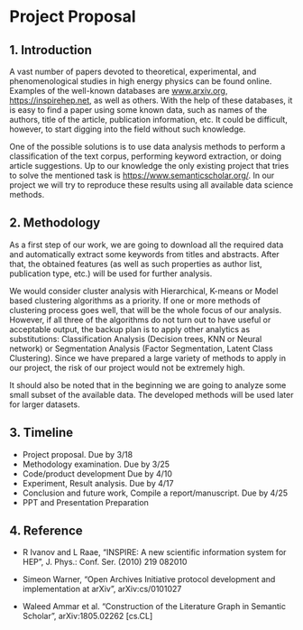 # Project Proposal

## 1. Introduction

A vast number of papers devoted to theoretical, experimental, and phenomenological studies in high energy physics can be found online. Examples of the well-known databases are www.arxiv.org, https://inspirehep.net, as well as others. With the help of these databases, it is easy to find a paper using some known data, such as names of the authors, title of the article, publication information, etc. It could be difficult, however, to start digging into the field without such knowledge. 

One of the possible solutions is to use data analysis methods to perform a classification of the text corpus, performing keyword extraction, or doing article suggestions. Up to our knowledge the only existing project that tries to solve the mentioned task is https://www.semanticscholar.org/. In our project we will try to reproduce these results using all available data science methods.

## 2. Methodology

As a first step of our work, we are going to download all the required data and automatically extract some keywords from titles and abstracts. After that, the obtained features (as well as such properties as author list, publication type, etc.) will be used for further analysis.

We would consider cluster analysis with Hierarchical, K-means or Model based clustering algorithms as a priority. If one or more methods of clustering process goes well, that will be the whole focus of our analysis. However, if all three of the algorithms do not turn out to have useful or acceptable output, the backup plan is to apply other analytics as substitutions: Classification Analysis (Decision trees, KNN or Neural network) or Segmentation Analysis (Factor Segmentation, Latent Class Clustering). Since we have prepared a large variety of methods to apply in our project, the risk of our project would not be extremely high.

It should also be noted that in the beginning we are going to analyze some small subset of the available data. The developed methods will be used later for larger datasets.

## 3. Timeline

* Project proposal.	Due by 3/18
* Methodology examination.	Due by 3/25
* Code/product development	Due by 4/10
* Experiment, Result analysis.	Due by 4/17
* Conclusion and future work, Compile a report/manuscript.	Due by 4/25
* PPT and Presentation Preparation	

## 4. Reference

* R Ivanov and L Raae, “INSPIRE: A new scientific information system for HEP”, J. Phys.: Conf. Ser. (2010) 219 082010

* Simeon Warner, “Open Archives Initiative protocol development and implementation at arXiv”, arXiv:cs/0101027

* Waleed Ammar et al. “Construction of the Literature Graph in Semantic Scholar”, arXiv:1805.02262 [cs.CL]